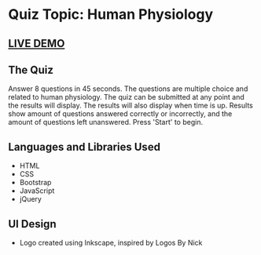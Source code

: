 # Quiz Topic: Human Physiology

## [LIVE DEMO](https://sloh03.github.io/trivia-game/)

## The Quiz
Answer 8 questions in 45 seconds. The questions are multiple choice and related to human physiology. The quiz can be submitted at any point and the results will display. The results will also display when time is up. Results show amount of questions answered correctly or incorrectly, and the amount of questions left unanswered. Press 'Start' to begin.

## Languages and Libraries Used
* HTML
* CSS
* Bootstrap
* JavaScript
* jQuery

## UI Design
* Logo created using Inkscape, inspired by Logos By Nick
